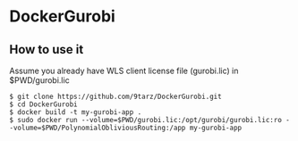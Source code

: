 # DockerGurobi

## How to use it
Assume you already have WLS client license file (gurobi.lic) in  $PWD/gurobi.lic
```console
$ git clone https://github.com/9tarz/DockerGurobi.git
$ cd DockerGurobi
$ docker build -t my-gurobi-app .
$ sudo docker run --volume=$PWD/gurobi.lic:/opt/gurobi/gurobi.lic:ro --volume=$PWD/PolynomialObliviousRouting:/app my-gurobi-app
```
